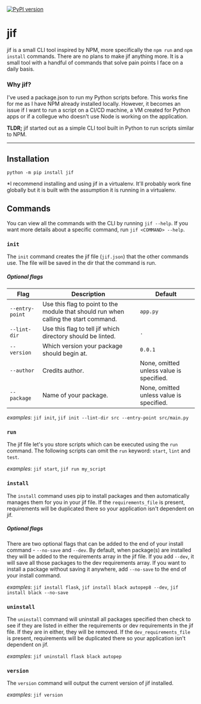 [![PyPI version](https://badge.fury.io/py/jif.svg)](https://badge.fury.io/py/jif)

# jif

jif is a small CLI tool inspired by NPM, more specifically the `npm run` and `npm install` commands. There are no plans to make jif anything more. It is a small tool with a handful of commands that solve pain points I face on a daily basis.

### Why jif?

I've used a package.json to run my Python scripts before. This works fine for me as I have NPM already installed locally. However, it becomes an issue if I want to run a script on a CI/CD machine, a VM created for Python apps or if a collegue who doesn't use Node is working on the application.

**TLDR;** jif started out as a simple CLI tool built in Python to run scripts similar to NPM.

---

## Installation

`python -m pip install jif`

\*I recommend installing and using jif in a virtualenv. It'll probably work fine globally but it is built with the assumption it is running in a virtualenv.

## Commands

You can view all the commands with the CLI by running `jif --help`.
If you want more details about a specific command, run `jif <COMMAND> --help`.

### `init`

The `init` command creates the jif file (`jif.json`) that the other commands use. The file will be saved in the dir that the command is run.

##### Optional flags

| Flag            | Description                                                                          | Default                                  |
| --------------- | ------------------------------------------------------------------------------------ | ---------------------------------------- |
| `--entry-point` | Use this flag to point to the module that should run when calling the start command. | `app.py`                                 |
| `--lint-dir`    | Use this flag to tell jif which directory should be linted.                          | `.`                                      |
| `--version`     | Which version your package should begin at.                                          | `0.0.1`                                  |
| `--author`      | Credits author.                                                                      | None, omitted unless value is specified. |
| `--package`     | Name of your package.                                                                | None, omitted unless value is specified. |

_examples_: `jif init`, `jif init --lint-dir src --entry-point src/main.py`

### `run`

The jif file let's you store scripts which can be executed using the `run` command.
The following scripts can omit the `run` keyword: `start`, `lint` and `test`.

_examples_: `jif start`, `jif run my_script`

### `install`

The `install` command uses pip to install packages and then automatically manages them for you in your jif file. If the `requirements_file` is present, requirements will be duplicated there so your application isn't dependent on jif. 

##### Optional flags

There are two optional flags that can be added to the end of your install command - `--no-save` and `--dev`. By default, when package(s) are installed they will be added to the requirements array in the jif file. If you add `--dev`, it will save all those packages to the dev requirements array. If you want to install a package without saving it anywhere, add `--no-save` to the end of your install command.

_examples_: `jif install flask`, `jif install black autopep8 --dev`, `jif install black --no-save`

### `uninstall`

The `uninstall` command will uninstall all packages specified then check to see if they are listed in either the requirements or dev requirements in the jif file. If they are in either, they will be removed. If the `dev_requirements_file` is present, requirements will be duplicated there so your application isn't dependent on jif.

_examples_: `jif uninstall flask black autopep`

### `version`

The `version` command will output the current version of jif installed.

_examples_: `jif version`